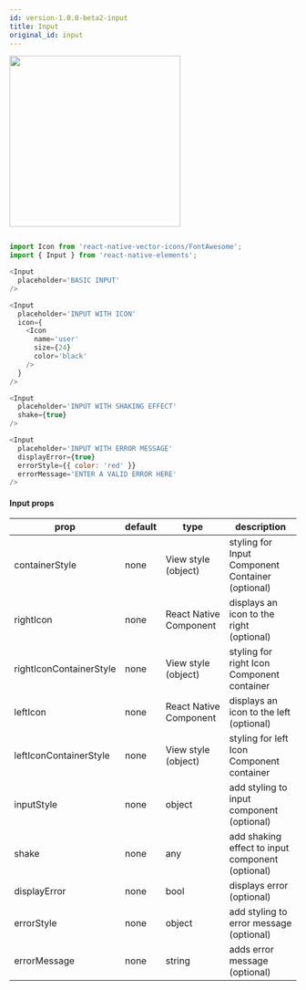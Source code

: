 ```yaml
---
id: version-1.0.0-beta2-input
title: Input
original_id: input
---
```


<img src="https://i.imgur.com/Zm7MTQD.png" width="300"/>

```js

import Icon from 'react-native-vector-icons/FontAwesome';
import { Input } from 'react-native-elements';

<Input
  placeholder='BASIC INPUT'
/>

<Input
  placeholder='INPUT WITH ICON'
  icon={
    <Icon
      name='user'
      size={24}
      color='black'
    />
  }
/>

<Input
  placeholder='INPUT WITH SHAKING EFFECT'
  shake={true}
/>

<Input
  placeholder='INPUT WITH ERROR MESSAGE'
  displayError={true}
  errorStyle={{ color: 'red' }}
  errorMessage='ENTER A VALID ERROR HERE'
/>

```

#### Input props

| prop | default | type | description |
| ---- | ---- | ----| ---- |
| containerStyle | none | View style (object) | styling for Input Component Container (optional) |
| rightIcon | none | React Native Component | displays an icon to the right (optional) |
| rightIconContainerStyle | none | View style (object) | styling for right Icon Component container |
| leftIcon | none | React Native Component | displays an icon to the left (optional) |
| leftIconContainerStyle | none | View style (object) | styling for left Icon Component container |
| inputStyle | none | object | add styling to input component (optional) |
| shake | none | any | add shaking effect to input component (optional) |
| displayError | none | bool | displays error (optional) |
| errorStyle | none | object | add styling to error message (optional) |
| errorMessage | none | string | adds error message (optional) |
